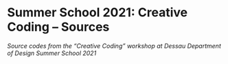 # Summer School 2021: Creative Coding – Sources

_Source codes from the “Creative Coding” workshop at Dessau Department of Design Summer School 2021_

